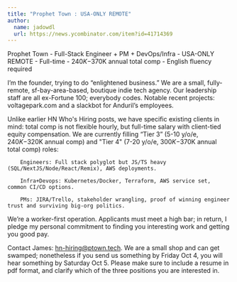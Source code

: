 ```yaml
---
title: "Prophet Town : USA-ONLY REMOTE"
author:
  name: jadowdl
  url: https://news.ycombinator.com/item?id=41714369
---
```

Prophet Town - Full-Stack Engineer + PM + DevOps&#x2F;Infra - USA-ONLY REMOTE - Full-time - $240K-$370K annual total comp - English fluency required

I’m the founder, trying to do “enlightened business.” We are a small, fully-remote, sf-bay-area-based, boutique indie tech agency. Our leadership staff are all ex-Fortune 100; everybody codes.  Notable recent projects: voltagepark.com and a slackbot for Anduril’s employees.

Unlike earlier HN Who&#x27;s Hiring posts, we have specific existing clients in mind: total comp is not flexible hourly, but full-time salary with client-tied equity compensation.  We are currently filling “Tier 3” (5-10 y&#x2F;o&#x2F;e, $240K-$320K annual comp) and &quot;Tier 4&quot; (7-20 y&#x2F;o&#x2F;e, $300K-$370K annual total comp) roles:

<pre><code>    Engineers: Full stack polyglot but JS&#x2F;TS heavy (SQL&#x2F;NextJS&#x2F;Node&#x2F;React&#x2F;Remix), AWS deployments.  

    Infra+Devops: Kubernetes&#x2F;Docker, Terraform, AWS service set, common CI&#x2F;CD options.

    PMs: JIRA&#x2F;Trello, stakeholder wrangling, proof of winning engineer trust and surviving big-org politics.
</code></pre>
We’re a worker-first operation.  Applicants must meet a high bar; in return, I pledge my personal commitment to finding you interesting work and getting you good pay.

Contact James: hn-hiring@ptown.tech.  We are a small shop and can get swamped; nonetheless if you send us something by Friday Oct 4, you will hear something by Saturday Oct 5.  Please make sure to include a resume in pdf format, and clarify which of the three positions you are interested in.
<JobApplication />
